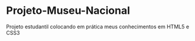 # Projeto-Museu-Nacional
 Projeto estudantil colocando em prática meus conhecimentos em HTML5 e CSS3
